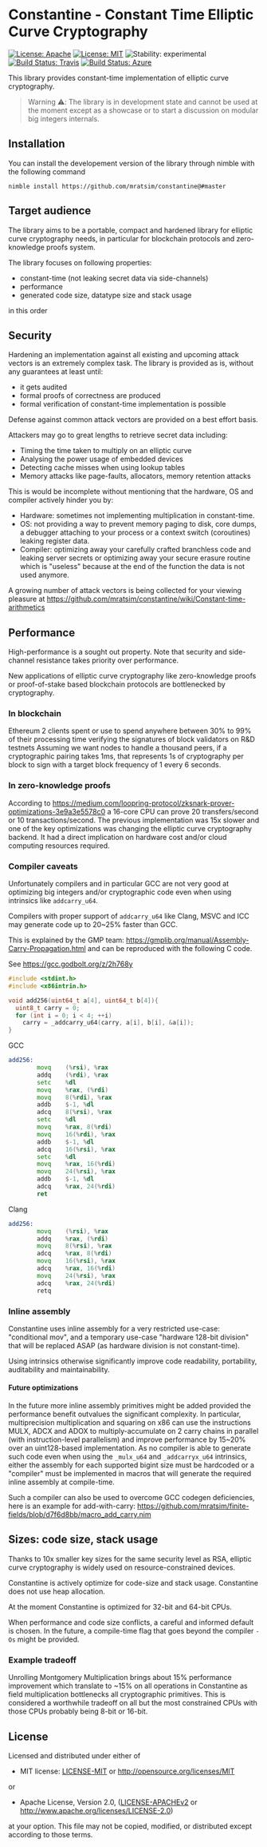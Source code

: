 # Constantine - Constant Time Elliptic Curve Cryptography

[![License: Apache](https://img.shields.io/badge/License-Apache%202.0-blue.svg)](https://opensource.org/licenses/Apache-2.0)
[![License: MIT](https://img.shields.io/badge/License-MIT-blue.svg)](https://opensource.org/licenses/MIT)
![Stability: experimental](https://img.shields.io/badge/stability-experimental-orange.svg)\
[![Build Status: Travis](https://img.shields.io/travis/com/mratsim/constantine/master?label=Travis%20%28Linux%20x86_64%2FARM64,%20MacOS%20x86_64%29)](https://travis-ci.com/mratsim/constantine)
[![Build Status: Azure](https://img.shields.io/azure-devops/build/numforge/07a2a7a5-995a-45d3-acd5-f5456fe7b04d/4?label=Azure%20%28Linux%2064-bit%2C%20Windows%2032%2F64-bit%2C%20MacOS%2064-bit%29)](https://dev.azure.com/numforge/Constantine/_build?definitionId=4&branchName=master)

This library provides constant-time implementation of elliptic curve cryptography.

> Warning ⚠️: The library is in development state and cannot be used at the moment
>            except as a showcase or to start a discussion on modular big integers internals.

## Installation

You can install the developement version of the library through nimble with the following command
```
nimble install https://github.com/mratsim/constantine@#master
```

## Target audience

The library aims to be a portable, compact and hardened library for elliptic curve cryptography needs, in particular for blockchain protocols and zero-knowledge proofs system.

The library focuses on following properties:
- constant-time (not leaking secret data via side-channels)
- performance
- generated code size, datatype size and stack usage

in this order

## Security

Hardening an implementation against all existing and upcoming attack vectors is an extremely complex task.
The library is provided as is, without any guarantees at least until:
- it gets audited
- formal proofs of correctness are produced
- formal verification of constant-time implementation is possible

Defense against common attack vectors are provided on a best effort basis.

Attackers may go to great lengths to retrieve secret data including:
- Timing the time taken to multiply on an elliptic curve
- Analysing the power usage of embedded devices
- Detecting cache misses when using lookup tables
- Memory attacks like page-faults, allocators, memory retention attacks

This is would be incomplete without mentioning that the hardware, OS and compiler
actively hinder you by:
- Hardware: sometimes not implementing multiplication in constant-time.
- OS: not providing a way to prevent memory paging to disk, core dumps, a debugger attaching to your process or a context switch (coroutines) leaking register data.
- Compiler: optimizing away your carefully crafted branchless code and leaking server secrets or optimizing away your secure erasure routine which is "useless" because at the end of the function the data is not used anymore.

A growing number of attack vectors is being collected for your viewing pleasure
at https://github.com/mratsim/constantine/wiki/Constant-time-arithmetics

## Performance

High-performance is a sought out property.
Note that security and side-channel resistance takes priority over performance.

New applications of elliptic curve cryptography like zero-knowledge proofs or
proof-of-stake based blockchain protocols are bottlenecked by cryptography.

### In blockchain

Ethereum 2 clients spent or use to spend anywhere between 30% to 99% of their processing time verifying the signatures of block validators on R&D testnets
Assuming we want nodes to handle a thousand peers, if a cryptographic pairing takes 1ms, that represents 1s of cryptography per block to sign with a target
block frequency of 1 every 6 seconds.

### In zero-knowledge proofs

According to https://medium.com/loopring-protocol/zksnark-prover-optimizations-3e9a3e5578c0
a 16-core CPU can prove 20 transfers/second or 10 transactions/second.
The previous implementation was 15x slower and one of the key optimizations
was changing the elliptic curve cryptography backend.
It had a direct implication on hardware cost and/or cloud computing resources required.

### Compiler caveats

Unfortunately compilers and in particular GCC are not very good at optimizing big integers and/or cryptographic code even when using intrinsics like `addcarry_u64`.

Compilers with proper support of `addcarry_u64` like Clang, MSVC and ICC
may generate code up to 20~25% faster than GCC.

This is explained by the GMP team: https://gmplib.org/manual/Assembly-Carry-Propagation.html
and can be reproduced with the following C code.

See https://gcc.godbolt.org/z/2h768y
```C
#include <stdint.h>
#include <x86intrin.h>

void add256(uint64_t a[4], uint64_t b[4]){
  uint8_t carry = 0;
  for (int i = 0; i < 4; ++i)
    carry = _addcarry_u64(carry, a[i], b[i], &a[i]);
}
```

GCC
```asm
add256:
        movq    (%rsi), %rax
        addq    (%rdi), %rax
        setc    %dl
        movq    %rax, (%rdi)
        movq    8(%rdi), %rax
        addb    $-1, %dl
        adcq    8(%rsi), %rax
        setc    %dl
        movq    %rax, 8(%rdi)
        movq    16(%rdi), %rax
        addb    $-1, %dl
        adcq    16(%rsi), %rax
        setc    %dl
        movq    %rax, 16(%rdi)
        movq    24(%rsi), %rax
        addb    $-1, %dl
        adcq    %rax, 24(%rdi)
        ret
```

Clang
```asm
add256:
        movq    (%rsi), %rax
        addq    %rax, (%rdi)
        movq    8(%rsi), %rax
        adcq    %rax, 8(%rdi)
        movq    16(%rsi), %rax
        adcq    %rax, 16(%rdi)
        movq    24(%rsi), %rax
        adcq    %rax, 24(%rdi)
        retq
```

### Inline assembly

Constantine uses inline assembly for a very restricted use-case: "conditional mov",
and a temporary use-case "hardware 128-bit division" that will be replaced ASAP (as hardware division is not constant-time).

Using intrinsics otherwise significantly improve code readability, portability, auditability and maintainability.

#### Future optimizations

In the future more inline assembly primitives might be added provided the performance benefit outvalues the significant complexity.
In particular, multiprecision multiplication and squaring on x86 can use the instructions MULX, ADCX and ADOX
to multiply-accumulate on 2 carry chains in parallel (with instruction-level parallelism)
and improve performance by 15~20% over an uint128-based implementation.
As no compiler is able to generate such code even when using the `_mulx_u64` and `_addcarryx_u64` intrinsics,
either the assembly for each supported bigint size must be hardcoded
or a "compiler" must be implemented in macros that will generate the required inline assembly at compile-time.

Such a compiler can also be used to overcome GCC codegen deficiencies, here is an example for add-with-carry:
https://github.com/mratsim/finite-fields/blob/d7f6d8bb/macro_add_carry.nim

## Sizes: code size, stack usage

Thanks to 10x smaller key sizes for the same security level as RSA, elliptic curve cryptography
is widely used on resource-constrained devices.

Constantine is actively optimize for code-size and stack usage.
Constantine does not use heap allocation.

At the moment Constantine is optimized for 32-bit and 64-bit CPUs.

When performance and code size conflicts, a careful and informed default is chosen.
In the future, a compile-time flag that goes beyond the compiler `-Os` might be provided.

### Example tradeoff

Unrolling Montgomery Multiplication brings about 15% performance improvement
which translate to ~15% on all operations in Constantine as field multiplication bottlenecks
all cryptographic primitives.
This is considered a worthwhile tradeoff on all but the most constrained CPUs
with those CPUs probably being 8-bit or 16-bit.

## License

Licensed and distributed under either of

* MIT license: [LICENSE-MIT](LICENSE-MIT) or http://opensource.org/licenses/MIT

or

* Apache License, Version 2.0, ([LICENSE-APACHEv2](LICENSE-APACHEv2) or http://www.apache.org/licenses/LICENSE-2.0)

at your option. This file may not be copied, modified, or distributed except according to those terms.
